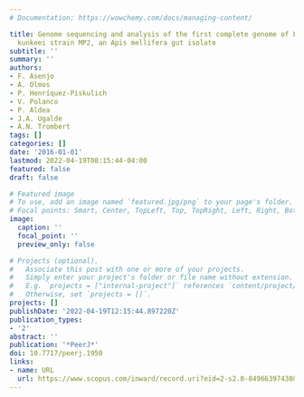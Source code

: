 ```yaml
---
# Documentation: https://wowchemy.com/docs/managing-content/

title: Genome sequencing and analysis of the first complete genome of Lactobacillus
  kunkeei strain MP2, an Apis mellifera gut isolate
subtitle: ''
summary: ''
authors:
- F. Asenjo
- A. Olmos
- P. Henríquez-Piskulich
- V. Polanco
- P. Aldea
- J.A. Ugalde
- A.N. Trombert
tags: []
categories: []
date: '2016-01-01'
lastmod: 2022-04-19T08:15:44-04:00
featured: false
draft: false

# Featured image
# To use, add an image named `featured.jpg/png` to your page's folder.
# Focal points: Smart, Center, TopLeft, Top, TopRight, Left, Right, BottomLeft, Bottom, BottomRight.
image:
  caption: ''
  focal_point: ''
  preview_only: false

# Projects (optional).
#   Associate this post with one or more of your projects.
#   Simply enter your project's folder or file name without extension.
#   E.g. `projects = ["internal-project"]` references `content/project/deep-learning/index.md`.
#   Otherwise, set `projects = []`.
projects: []
publishDate: '2022-04-19T12:15:44.897220Z'
publication_types:
- '2'
abstract: ''
publication: '*PeerJ*'
doi: 10.7717/peerj.1950
links:
- name: URL
  url: https://www.scopus.com/inward/record.uri?eid=2-s2.0-84966397430&doi=10.7717%2fpeerj.1950&partnerID=40&md5=e68317b60f3234549bc0fe696043b8aa
---
```

